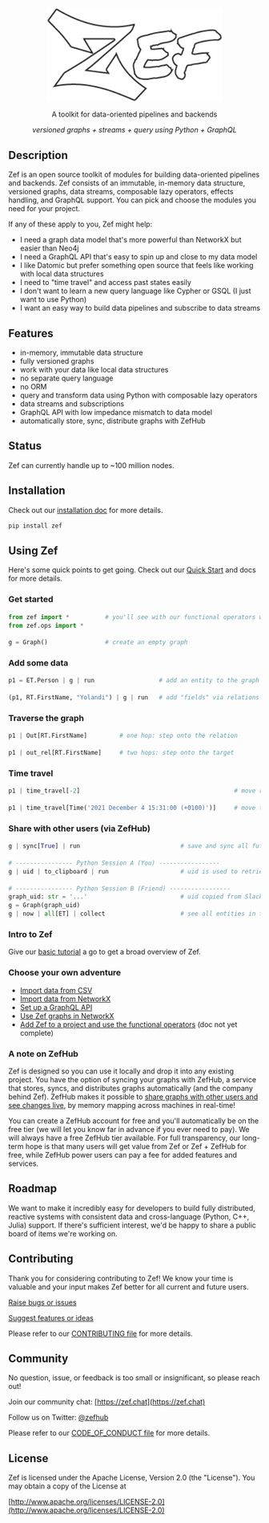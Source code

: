 <p align="center">
<img width="350px" src="https://github.com/zefhub/zefhub-web-assets/blob/main/zef_logo_white_alt.png">
</p>

<p align="center">
A toolkit for data-oriented pipelines and backends
</p>

<p align="center">
<em>versioned graphs + streams + query using Python + GraphQL</em>
</p>

## Description

Zef is an open source toolkit of modules for building data-oriented pipelines and backends. Zef consists of an immutable, in-memory data structure, versioned graphs, data streams, composable lazy operators, effects handling, and GraphQL support. You can pick and choose the modules you need for your project.

If any of these apply to you, Zef might help:

- I need a graph data model that's more powerful than NetworkX but easier than Neo4j
- I need a GraphQL API that's easy to spin up and close to my data model
- I like Datomic but prefer something open source that feels like working with local data structures
- I need to "time travel" and access past states easily
- I don't want to learn a new query language like Cypher or GSQL (I just want to use Python)
- I want an easy way to build data pipelines and subscribe to data streams

## Features

- in-memory, immutable data structure
- fully versioned graphs
- work with your data like local data structures
- no separate query language
- no ORM
- query and transform data using Python with composable lazy operators
- data streams and subscriptions
- GraphQL API with low impedance mismatch to data model
- automatically store, sync, distribute graphs with ZefHub

## Status

Zef can currently handle up to ~100 million nodes.

## Installation

Check out our [installation doc](https://zef.zefhub.io/introduction/installation) for more details.

```bash
pip install zef
```

## Using Zef

Here's some quick points to get going. Check out our [Quick Start](https://zef.zefhub.io/introduction/quick-start) and docs for more details.

### Get started

```python
from zef import *          # you'll see with our functional operators why we violate PEP in the first line
from zef.ops import *

g = Graph()                # create an empty graph
```

### Add some data

```python
p1 = ET.Person | g | run                  # add an entity to the graph

(p1, RT.FirstName, "Yolandi") | g | run   # add "fields" via relations triples: (source, relation, target)
```

### Traverse the graph

```python
p1 | Out[RT.FirstName]         # one hop: step onto the relation

p1 | out_rel[RT.FirstName]     # two hops: step onto the target
```

### Time travel

```python
p1 | time_travel[-2]                                           # move reference frame back two time slices

p1 | time_travel[Time('2021 December 4 15:31:00 (+0100)')]     # move to a specific date and time
```

### Share with other users (via ZefHub)

```python
g | sync[True] | run                            # save and sync all future changes on ZefHub

# ---------------- Python Session A (You) -----------------
g | uid | to_clipboard | run                    # uid is used to retrieve a graph uid

# ---------------- Python Session B (Friend) -----------------
graph_uid: str = '...'                          # uid copied from Slack/WhatsApp/email/etc
g = Graph(graph_uid)
g | now | all[ET] | collect                     # see all entities in the latest graph slice
```

### Intro to Zef

Give our [basic tutorial](https://zef.zefhub.io/tutorials/basic/employee-database) a go to get a broad overview of Zef.

### Choose your own adventure

- [Import data from CSV](https://zef.zefhub.io/how-to/import-csv)
- [Import data from NetworkX](https://zef.zefhub.io/how-to/import-graph-formats)
- [Set up a GraphQL API](https://zef.zefhub.io/how-to/graphql-basic)
- [Use Zef graphs in NetworkX](https://zef.zefhub.io/how-to/use-zef-networkx)
- [Add Zef to a project and use the functional operators](https://zef.zefhub.io/zef-ops) (doc not yet complete)

### A note on ZefHub

Zef is designed so you can use it locally and drop it into any existing project. You have the option of syncing your graphs with ZefHub, a service that stores, syncs, and distributes graphs automatically (and the company behind Zef). ZefHub makes it possible to [share graphs with other users and see changes live](https://zef.zefhub.io/how-to/share-graphs), by memory mapping across machines in real-time!

You can create a ZefHub account for free and you'll automatically be on the free tier (we will let you know far in advance if you ever need to pay). We will always have a free ZefHub tier available. For full transparency, our long-term hope is that many users will get value from Zef or Zef + ZefHub for free, while ZefHub power users can pay a fee for added features and services.

## Roadmap

We want to make it incredibly easy for developers to build fully distributed, reactive systems with consistent data and cross-language (Python, C++, Julia) support. If there's sufficient interest, we'd be happy to share a public board of items we're working on.

## Contributing

Thank you for considering contributing to Zef! We know your time is valuable and your input makes Zef better for all current and future users.

[Raise bugs or issues](https://github.com/zefhub/zef/issues)

[Suggest features or ideas](https://github.com/zefhub/zef/discussions)

Please refer to our [CONTRIBUTING file](https://github.com/zefhub/zef/blob/master/CONTRIBUTING.md) for more details.

## Community

No question, issue, or feedback is too small or insignificant, so please reach out!

Join our community chat: [https://zef.chat](https://zef.chat)

Follow us on Twitter: [@zefhub](https://twitter.com/zefhub)

Please refer to our [CODE_OF_CONDUCT file](https://github.com/zefhub/zef/blob/master/CODE_OF_CONDUCT.md) for more details.

## License

Zef is licensed under the Apache License, Version 2.0 (the "License"). You may obtain a copy of the License at

[http://www.apache.org/licenses/LICENSE-2.0](http://www.apache.org/licenses/LICENSE-2.0)
